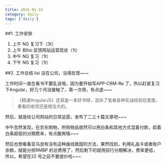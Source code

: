 ```yaml
---
title: 2015-01-15
category: daily
tags: ['daily']
---
```


##1. 工作安排
1. 上午 NG 复习下（3t）
2. 上午 和lisi 反馈网站运营现状（1t）
3. 中午 NG 复习（1t）
4. 下午 NG 复习（1t）

##2. 工作总结
lisi 没在公司，没得反馈~~~

工作时间一直在看书不要乱说哦，因为要开始写APP-CRM-Re 了，所以赶紧复习下Angular，好几个月没接触了，第一次用，有点虚~~~

> 《精通AngularJS》还真是一本好书呀，混杂了笔者各种实战经验在里面，重看的收货还是相当大的。

然后，就是给公司网站的日常运营，发布了二三十篇文章吧~~~

中午忽然发现，在京东购物，所购物品居然可以用白条和其他方式混着付款，趁着白条超低的分期费率，有点酸爽哦~~~

然后也想看看亚马逊有没有这种曲线救国的方法，果然找到，利用礼品卡或者账户余额，就能分担RMBP 的总费用了，然后剩下的就用招行分期解决，费率更低，所以，希望在22 号之前不要提价哈~~~
